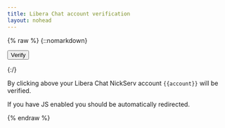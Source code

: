 ```yaml
---
title: Libera Chat account verification
layout: nohead
---
```


{% raw %}
{::nomarkdown}
<!-- markdownlint-disable MD033 -->

<div class="verification">
  <form method="POST" action="/curite/verify/{{account}}/{{token}}">
    <input type="submit" value="Verify">
  </form>
  <script>
    /*
    const form = document.getElementById('verification-form')
    form.submit()
    */
  </script>
</div>

{:/}

By clicking above your Libera Chat NickServ account `{{account}}` will be
verified.

If you have JS enabled you should be automatically redirected.

{% endraw %}
